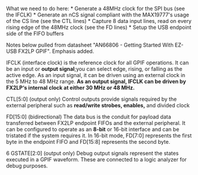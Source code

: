 What we need to do here:
	* Generate a 48MHz clock for the SPI bus (see the IFCLK)
	* Generate an nCS signal compliant with the MAX19777's usage of the CS line (see the CTL lines)
	* Capture 8 data input lines, read on every rising edge of the 48MHz clock (see the FD lines)
	* Setup the USB endpoint side of the FIFO buffers
	
	
Notes below pulled from datasheet "AN66806 - Getting Started With EZ-USB FX2LP GPIF". Emphasis added.

IFCLK (interface clock) is the reference clock for all GPIF operations. It can be an input or **output signal**;you can
select edge, rising, or falling as the active edge. As an input signal, it can be driven using an external clock in the
5 MHz to 48 MHz range. **As an output signal, IFCLK can be driven by FX2LP‘s internal clock at either 30 MHz or
48 MHz.**

CTL[5:0] (output only)
Control outputs provide signals required by the external peripheral such as **read/write strobes, enables,** and divided
clock

FD[15:0] (bidirectional)
The data bus is the conduit for payload data transferred between FX2LP endpoint FIFOs and the external peripheral.
It can be configured to operate as an **8-bit** or 16-bit interface and can be tristated if the system requires it. In 16-bit
mode, FD[7:0] represents the first byte in the endpoint FIFO and FD[15:8] represents the second byte. 

6 GSTATE[2:0] (output only)
Debug output signals represent the states executed in a GPIF waveform. These are connected to a logic analyzer for
debug purposes.
